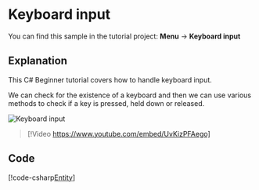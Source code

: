 # Keyboard input
You can find this sample in the tutorial project: **Menu** &rarr; **Keyboard input**

## Explanation
This C# Beginner tutorial covers how to handle keyboard input.

We can check for the existence of a keyboard and then we can use various methods to check if a key is pressed, held down or released.

![Keyboard input](media/keyboard-input.webp)

> [!Video https://www.youtube.com/embed/UvKizPFAego]

## Code
[!code-csharp[Entity](../../../../stride/samples/Tutorials/CSharpBeginner/CSharpBeginner/CSharpBeginner.Game/Code/KeyboardInputDemo.cs)]
